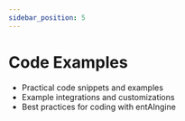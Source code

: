 ```yaml
---
sidebar_position: 5
---
```


# Code Examples

- Practical code snippets and examples
- Example integrations and customizations
- Best practices for coding with entAIngine
